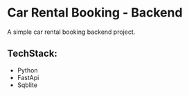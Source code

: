 # Car Rental Booking - Backend

A simple car rental booking backend project. 

## TechStack: 
- Python
- FastApi
- Sqblite
